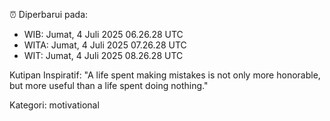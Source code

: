 ⏰ Diperbarui pada:
- WIB: Jumat, 4 Juli 2025 06.26.28 UTC
- WITA: Jumat, 4 Juli 2025 07.26.28 UTC
- WIT: Jumat, 4 Juli 2025 08.26.28 UTC

Kutipan Inspiratif:
"A life spent making mistakes is not only more honorable, but more useful than a life spent doing nothing."


Kategori: motivational

